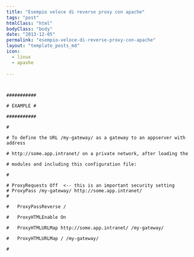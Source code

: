 ```yaml
---
title: "Esempio veloce di reverse proxy con apache"
tags: "post"
htmlClass: "html"
bodyClass: "body"
date: "2013-12-05"
permalink: "esempio-veloce-di-reverse-proxy-con-apache"
layout: "template_posts_md"
icon:
  - linux
  - apaxhe
  
---
```

<p><code><br />
###########<br />
# EXAMPLE #<br />
###########<br />
#<br />
# To define the URL /my-gateway/ as a gateway to an appserver with address<br />
# http://some.app.intranet/ on a private network, after loading the<br />
# modules and including this configuration file:<br />
#<br />
# ProxyRequests Off  <-- this is an important security setting
# ProxyPass /my-gateway/ http://some.app.intranet/
# <Location /my-gateway/><br />
#	ProxyPassReverse /<br />
#	ProxyHTMLEnable On<br />
#	ProxyHTMLURLMap http://some.app.intranet/ /my-gateway/<br />
#	ProxyHTMLURLMap / /my-gateway/<br />
# </Location><br />
</code></p>
